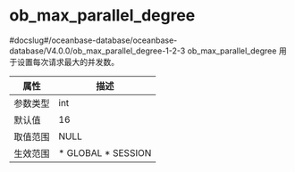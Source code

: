 ob_max_parallel_degree 
===========================================
#docslug#/oceanbase-database/oceanbase-database/V4.0.0/ob_max_parallel_degree-1-2-3
ob_max_parallel_degree 用于设置每次请求最大的并发数。


| **属性** |                                                   **描述**                                                   |
|--------|------------------------------------------------------------------------------------------------------------|
| 参数类型   | int                                                                                                        |
| 默认值    | 16                                                                                                         |
| 取值范围   | NULL                                                                                                       |
| 生效范围   | * GLOBAL   * SESSION    |



